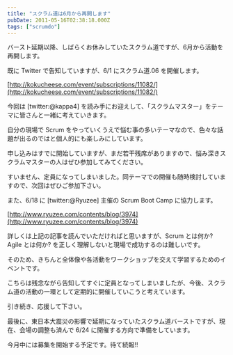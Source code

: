 ```yaml
---
title: "スクラム道は6月から再開します"
pubDate: 2011-05-16T02:38:18.000Z
tags: ["scrumdo"]
---
```


バースト延期以降、しばらくお休みしていたスクラム道ですが、6月から活動を再開します。

既に Twitter で告知していますが、6/1 にスクラム道.06 を開催します。

[http://kokucheese.com/event/subscriptions/11082/](http://kokucheese.com/event/subscriptions/11082/)

今回は [twitter:@kappa4] を読み手にお迎えして、「スクラムマスター」をテーマに皆さんと一緒に考えていきます。

自分の現場で Scrum をやっていくうえで悩む事の多いテーマなので、色々な話題が出るのではと個人的にも楽しみにしています。

申し込みはすでに開始していますが、まだ若干残席がありますので、悩み深きスクラムマスターの人はぜひ参加してみてください。

すいません、定員になってしまいました。同テーマでの開催も随時検討していますので、次回はぜひご参加下さい。

また、6/18 に [twitter:@Ryuzee] 主催の Scrum Boot Camp に協力します。

[http://www.ryuzee.com/contents/blog/3974](http://www.ryuzee.com/contents/blog/3974)

詳しくは上記の記事を読んでいただければと思いますが、Scrum とは何か? Agile とは何か? を正しく理解しないと現場で成功するのは難しいです。

そのため、きちんと全体像や各活動をワークショップを交えて学習するためのイベントです。

こちらは残念ながら告知してすぐに定員となってしまいましたが、今後、スクラム道の活動の一環として定期的に開催していこうと考えています。

引き続き、応援して下さい。

最後に、東日本大震災の影響で延期になっていたスクラム道バーストですが、現在、会場の調整も済んで 6/24 に開催する方向で準備をしています。

今月中には募集を開始する予定です。待て続報!!